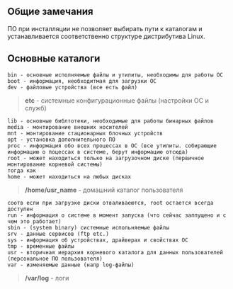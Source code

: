 ## Общие замечания
ПО при инсталляции не позволяет выбирать пути к каталогам и устанавливается соответственно структуре дистрибутива Linux.

## Основные каталоги
```
bin - основные исполняемые файлы и утилиты, необходимы для работы ОС
boot - информация, необходитмая для загрузки ОС
dev - файловые устройства (все есть файл)
```
> **etc** - системные конфигурационные файлы (настройки ОС и служб)
```
lib - основные библтотеки, необходимые для работы бинарных файлов
media - монтирование внешних носителей
mnt - монтирование стационарных блочных устройств
opt - установка дополнительного ПО
proc - информация обо всех процессах в ОС (все утилиты. собирающие информацию о поцессах в системе, берут информацию отсюда)
root - может находиться только на загрузочном диске (первичное монтирование корневой системы)
тогда как
home - может находиться на любых дисках
```
> **/home/usr_name** - домашний каталог пользователя
```
соотв если при загрузке диски отваливаеются, root остается всегда доступен
run - информация о системе в момент запуска (что сейчас заппущено и с чем это работает)
sbin - (system binary) системные испольняемые файлы
srv - данные сервисов (ftp etc.)
sys - информация об устройствах, драйверах и свойствах ОС
tmp - временные файлы
usr - вторичная иерархия корневого каталога для данных пользователей (персональное ПО пользователя)
var - изменяемые данные (напр log-файлы)
```
> **/var/log** - логи
